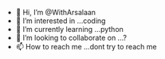 - 👋 Hi, I’m @WithArsalaan
- 👀 I’m interested in ...coding
- 🌱 I’m currently learning ...python
- 💞️ I’m looking to collaborate on ...?
- 📫 How to reach me ...dont try to reach me

<!---
WithArsalaan/WithArsalaan is a ✨ special ✨ repository because its `README.md` (this file) appears on your GitHub profile.
You can click the Preview link to take a look at your changes.
--->
